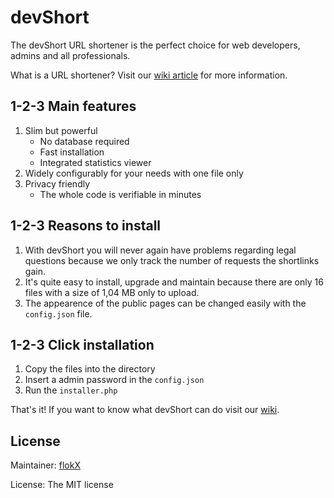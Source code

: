 # devShort

The devShort URL shortener is the perfect choice for web developers, admins and all professionals.

What is a URL shortener? Visit our [wiki article](https://github.com/flokX/devShort/wiki/What-is-URL-shortening%3F) for more information.


## 1-2-3 Main features

1. Slim but powerful
   * No database required
   * Fast installation
   * Integrated statistics viewer
2. Widely configurably for your needs with one file only
3. Privacy friendly
   * The whole code is verifiable in minutes


## 1-2-3 Reasons to install

1. With devShort you will never again have problems regarding legal questions because we only track the number of requests the shortlinks gain.
2. It's quite easy to install, upgrade and maintain because there are only 16 files with a size of 1,04 MB only to upload.
3. The appearence of the public pages can be changed easily with the `config.json` file.


## 1-2-3 Click installation

1. Copy the files into the directory
2. Insert a admin password in the `config.json`
3. Run the `installer.php`

That's it! If you want to know what devShort can do visit our [wiki](https://github.com/flokX/devShort/wiki).


## License

Maintainer: [flokX](https://github.com/flokX)

License: The MIT license
